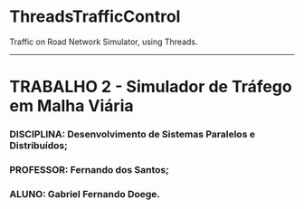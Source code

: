 # ThreadsTrafficControl
Traffic on Road Network Simulator, using Threads.

-------------------

# TRABALHO 2 - Simulador de Tráfego em Malha Viária

### **DISCIPLINA:** Desenvolvimento de Sistemas Paralelos e Distribuídos;
### **PROFESSOR:** Fernando dos Santos;
### **ALUNO:** Gabriel Fernando Doege.
